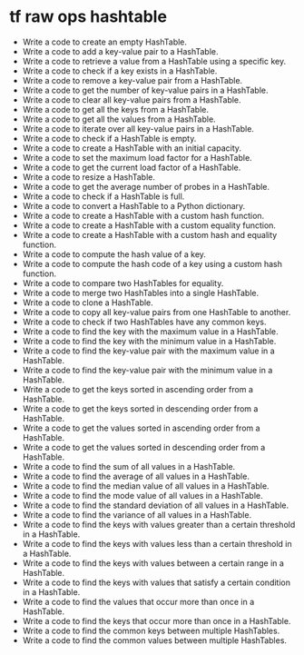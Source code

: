 # tf raw ops hashtable

- Write a code to create an empty HashTable.
- Write a code to add a key-value pair to a HashTable.
- Write a code to retrieve a value from a HashTable using a specific key.
- Write a code to check if a key exists in a HashTable.
- Write a code to remove a key-value pair from a HashTable.
- Write a code to get the number of key-value pairs in a HashTable.
- Write a code to clear all key-value pairs from a HashTable.
- Write a code to get all the keys from a HashTable.
- Write a code to get all the values from a HashTable.
- Write a code to iterate over all key-value pairs in a HashTable.
- Write a code to check if a HashTable is empty.
- Write a code to create a HashTable with an initial capacity.
- Write a code to set the maximum load factor for a HashTable.
- Write a code to get the current load factor of a HashTable.
- Write a code to resize a HashTable.
- Write a code to get the average number of probes in a HashTable.
- Write a code to check if a HashTable is full.
- Write a code to convert a HashTable to a Python dictionary.
- Write a code to create a HashTable with a custom hash function.
- Write a code to create a HashTable with a custom equality function.
- Write a code to create a HashTable with a custom hash and equality function.
- Write a code to compute the hash value of a key.
- Write a code to compute the hash code of a key using a custom hash function.
- Write a code to compare two HashTables for equality.
- Write a code to merge two HashTables into a single HashTable.
- Write a code to clone a HashTable.
- Write a code to copy all key-value pairs from one HashTable to another.
- Write a code to check if two HashTables have any common keys.
- Write a code to find the key with the maximum value in a HashTable.
- Write a code to find the key with the minimum value in a HashTable.
- Write a code to find the key-value pair with the maximum value in a HashTable.
- Write a code to find the key-value pair with the minimum value in a HashTable.
- Write a code to get the keys sorted in ascending order from a HashTable.
- Write a code to get the keys sorted in descending order from a HashTable.
- Write a code to get the values sorted in ascending order from a HashTable.
- Write a code to get the values sorted in descending order from a HashTable.
- Write a code to find the sum of all values in a HashTable.
- Write a code to find the average of all values in a HashTable.
- Write a code to find the median value of all values in a HashTable.
- Write a code to find the mode value of all values in a HashTable.
- Write a code to find the standard deviation of all values in a HashTable.
- Write a code to find the variance of all values in a HashTable.
- Write a code to find the keys with values greater than a certain threshold in a HashTable.
- Write a code to find the keys with values less than a certain threshold in a HashTable.
- Write a code to find the keys with values between a certain range in a HashTable.
- Write a code to find the keys with values that satisfy a certain condition in a HashTable.
- Write a code to find the values that occur more than once in a HashTable.
- Write a code to find the keys that occur more than once in a HashTable.
- Write a code to find the common keys between multiple HashTables.
- Write a code to find the common values between multiple HashTables.